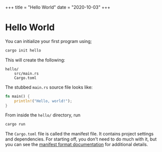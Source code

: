 +++
title = "Hello World"
date = "2020-10-03"
+++

# Hello World

You can initialize your first program using;

```bash
cargo init hello
```

This will create the following:

```
hello/
    src/main.rs
    Cargo.toml
```

The stubbed `main.rs` source file looks like:

```rust
fn main() {
    println!("Hello, world!");
}
```

From inside the `hello/` directory, run

```bash
cargo run
```

The `Cargo.toml` file is called the manifest file. It contains project settings and dependencies. For starting off, you don't need to do much with it, but you can see the [manifest format documentation](https://doc.rust-lang.org/cargo/reference/manifest.html) for additional details.
